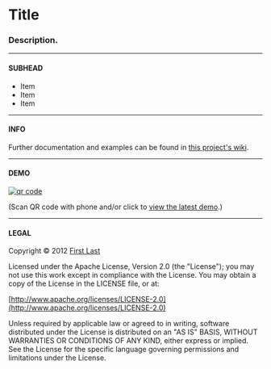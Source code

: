 # Title

### Description.

---

#### SUBHEAD

* Item
* Item
* Item

---

#### INFO

Further documentation and examples can be found in [this project's wiki](https://github.com/registerguard/ghboiler/wiki).

---

#### DEMO

[![qr code](http://chart.apis.google.com/chart?cht=qr&chl=https://github.com/registerguard/ghboiler/&chs=240x240)](https://github.com/registerguard/ghboiler/)

(Scan QR code with phone and/or click to [view the latest demo](https://github.com/registerguard/ghboiler/).)

---

#### LEGAL

Copyright © 2012 [First Last](http://site.com)

Licensed under the Apache License, Version 2.0 (the "License"); you may not use this work except in compliance with the License. You may obtain a copy of the License in the LICENSE file, or at:

[http://www.apache.org/licenses/LICENSE-2.0](http://www.apache.org/licenses/LICENSE-2.0)

Unless required by applicable law or agreed to in writing, software distributed under the License is distributed on an "AS IS" BASIS, WITHOUT WARRANTIES OR CONDITIONS OF ANY KIND, either express or implied. See the License for the specific language governing permissions and limitations under the License.